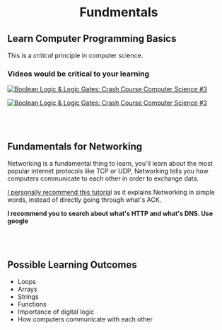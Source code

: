<h1 align='center'>Fundmentals</h1>

## **Learn Computer Programming Basics**

This is a _critical_ principle in computer science.

### Videos would be critical to your learning

[![ Boolean Logic & Logic Gates: Crash Course Computer Science #3
 ](https://img.youtube.com/vi/gI-qXk7XojA/0.jpg)](https://www.youtube.com/watch?v=gI-qXk7XojA "Boolean Logic & Logic Gates: Crash Course Computer Science #3
")

[![ Boolean Logic & Logic Gates: Crash Course Computer Science #3
 ](https://img.youtube.com/vi/JQBRzsPhw2w/0.jpg)](https://www.youtube.com/watch?v=JQBRzsPhw2w "Logic Gates, Truth Tables, Boolean Algebra AND, OR, NOT, NAND & NOR
")

<br>
<br>

## **Fundamentals for Networking**

Networking is a fundamental thing to learn, you'll learn about the most popular internet protocols like TCP or UDP, Networking tells you how computers communicate to each other in order to exchange data.

[I personally recommend this tutoria](https://cs.lmu.edu/~ray/notes/netsandinets/)l as it explains Networking in simple words, instead of directly going through what's ACK.

**I recommend you to search about what's HTTP and what's DNS. Use google**

<br>
<br>

## **Possible Learning Outcomes**

- Loops
- Arrays
- Strings
- Functions
- Importance of digital logic
- How computers communicate with each other
